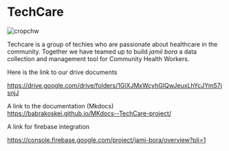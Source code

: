 # TechCare

![cropchw](https://user-images.githubusercontent.com/80739366/138225581-a8e88c1f-c32e-44fb-921c-42559a76bb30.png)

Techcare is a group of techies who are passionate about healthcare in the community. Together we have teamed up to build *jamii bora* a data collection and management tool for Community Health Workers.

Here is the link to our drive documents

https://drive.google.com/drive/folders/1GlXJMxWcyhGIQwJeuxLhYcJYm57jsnjJ

A link to the documentation (Mkdocs)
https://babrakoskei.github.io/MKdocs--TechCare-project/

A link for firebase integration

https://console.firebase.google.com/project/jami-bora/overview?pli=1
